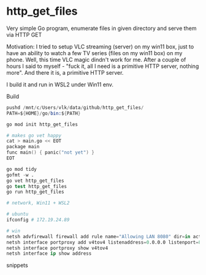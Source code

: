 # http_get_files

Very simple Go program, enumerate files in given directory and serve them via HTTP GET

Motivation: I tried to setup VLC streaming (server) on my win11 box,
just to have an ability to watch a few TV series (files on my win11 box) on my phone.
Well, this time VLC magic dindn't work for me.
After a couple of hours I said to myself - "fuck it, all I need is a primitive HTTP server, nothing more".
And there it is, a primitive HTTP server.

I build it and run in WSL2 under Win11 env.

Build
```s
pushd /mnt/c/Users/vlk/data/github/http_get_files/
PATH=${HOME}/go/bin:${PATH}

go mod init http_get_files

# makes go vet happy
cat > main.go << EOT
package main
func main() { panic("not yet") }
EOT

go mod tidy
gofmt -w .
go vet http_get_files
go test http_get_files
go run http_get_files

# network, Win11 + WSL2

# ubuntu
ifconfig # 172.19.24.89

# win
netsh advfirewall firewall add rule name="Allowing LAN 8080" dir=in action=allow protocol=TCP localport=8080
netsh interface portproxy add v4tov4 listenaddress=0.0.0.0 listenport=8080 connectaddress=172.19.24.89 connectport=8080
netsh interface portproxy show v4tov4
netsh interface ip show address

```
snippets
